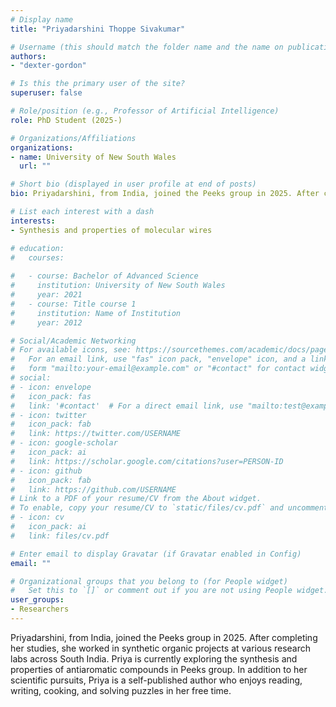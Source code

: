 ```yaml
---
# Display name
title: "Priyadarshini Thoppe Sivakumar"

# Username (this should match the folder name and the name on publications)
authors:
- "dexter-gordon"

# Is this the primary user of the site?
superuser: false

# Role/position (e.g., Professor of Artificial Intelligence)
role: PhD Student (2025-)

# Organizations/Affiliations
organizations:
- name: University of New South Wales
  url: ""

# Short bio (displayed in user profile at end of posts)
bio: Priyadarshini, from India, joined the Peeks group in 2025. After completing her studies, she worked in synthetic organic projects at various research labs across South India. Priya is currently exploring the synthesis and properties of antiaromatic compounds in Peeks group. In addition to her scientific pursuits, Priya is a self-published author who enjoys reading, writing, cooking, and solving puzzles in her free time.

# List each interest with a dash
interests:
- Synthesis and properties of molecular wires

# education:
#   courses:
  
#   - course: Bachelor of Advanced Science 
#     institution: University of New South Wales
#     year: 2021
#   - course: Title course 1
#     institution: Name of Institution
#     year: 2012

# Social/Academic Networking
# For available icons, see: https://sourcethemes.com/academic/docs/page-builder/#icons
#   For an email link, use "fas" icon pack, "envelope" icon, and a link in the
#   form "mailto:your-email@example.com" or "#contact" for contact widget.
# social:
# - icon: envelope
#   icon_pack: fas
#   link: '#contact'  # For a direct email link, use "mailto:test@example.org".
# - icon: twitter
#   icon_pack: fab
#   link: https://twitter.com/USERNAME
# - icon: google-scholar
#   icon_pack: ai
#   link: https://scholar.google.com/citations?user=PERSON-ID
# - icon: github
#   icon_pack: fab
#   link: https://github.com/USERNAME
# Link to a PDF of your resume/CV from the About widget.
# To enable, copy your resume/CV to `static/files/cv.pdf` and uncomment the lines below.
# - icon: cv
#   icon_pack: ai
#   link: files/cv.pdf

# Enter email to display Gravatar (if Gravatar enabled in Config)
email: ""

# Organizational groups that you belong to (for People widget)
#   Set this to `[]` or comment out if you are not using People widget.
user_groups:
- Researchers
---
```

Priyadarshini, from India, joined the Peeks group in 2025. After completing her studies, she worked in synthetic organic projects at various research labs across South India. Priya is currently exploring the synthesis and properties of antiaromatic compounds in Peeks group. In addition to her scientific pursuits, Priya is a self-published author who enjoys reading, writing, cooking, and solving puzzles in her free time.